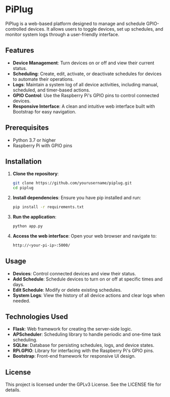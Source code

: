 # PiPlug

PiPlug is a web-based platform designed to manage and schedule GPIO-controlled devices. It allows users to toggle devices, set up schedules, and monitor system logs through a user-friendly interface.

## Features

- **Device Management**: Turn devices on or off and view their current status.
- **Scheduling**: Create, edit, activate, or deactivate schedules for devices to automate their operations.
- **Logs**: Maintain a system log of all device activities, including manual, scheduled, and timer-based actions.
- **GPIO Control**: Use the Raspberry Pi's GPIO pins to control connected devices.
- **Responsive Interface**: A clean and intuitive web interface built with Bootstrap for easy navigation.

## Prerequisites

- Python 3.7 or higher
- Raspberry Pi with GPIO pins

## Installation

1. **Clone the repository**:
   ```bash
   git clone https://github.com/yourusername/piplug.git
   cd piplug

2. **Install dependencies**: Ensure you have pip installed and run:
   ```bash
   pip install -r requirements.txt
   
3. **Run the application**:
   ```bash
   python app.py

4. **Access the web interface**: Open your web browser and navigate to:
   ```bash
   http://<your-pi-ip>:5000/

## Usage

- **Devices**: Control connected devices and view their status.
- **Add Schedule**: Schedule devices to turn on or off at specific times and days.
- **Edit Schedule**: Modify or delete existing schedules.
- **System Logs**: View the history of all device actions and clear logs when needed.


## Technologies Used

- **Flask**: Web framework for creating the server-side logic.
- **APScheduler**: Scheduling library to handle periodic and one-time task scheduling.
- **SQLite**: Database for persisting schedules, logs, and device states.
- **RPi.GPIO**: Library for interfacing with the Raspberry Pi's GPIO pins.
- **Bootstrap**: Front-end framework for responsive UI design.

## License

This project is licensed under the GPLv3 License. See the LICENSE file for details.
